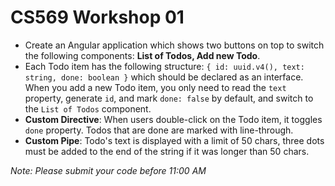 # CS569 Workshop 01
* Create an Angular application which shows two buttons on top to switch the following components: **List of Todos, Add new Todo**.  
* Each Todo item has the following structure: `{ id: uuid.v4(), text: string, done: boolean }` which should be declared as an interface.  When you add a new Todo item, you only need to read the `text` property, generate `id`, and mark `done: false` by default, and switch to the `List of Todos` component.
* **Custom Directive**: When users double-click on the Todo item, it toggles `done` property. Todos that are done are marked with line-through.  
* **Custom Pipe**: Todo's text is displayed with a limit of 50 chars, three dots must be added to the end of the string if it was longer than 50 chars.

*Note: Please submit your code before 11:00 AM*
